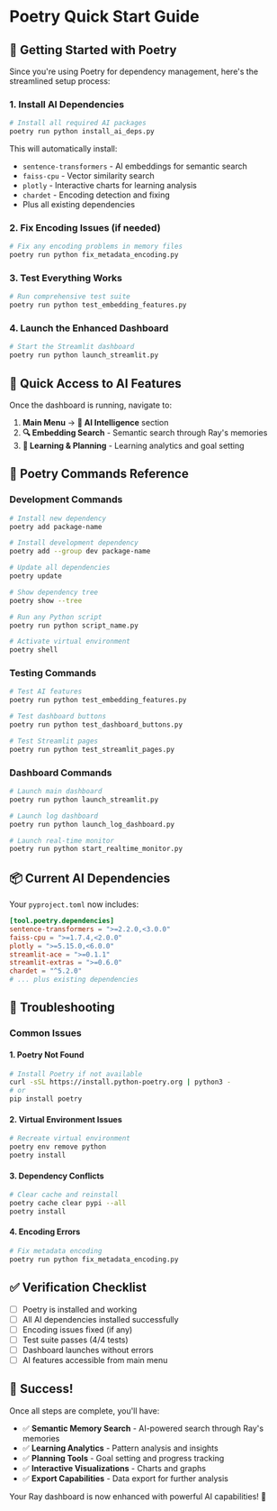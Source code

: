 # Poetry Quick Start Guide

## 🚀 Getting Started with Poetry

Since you're using Poetry for dependency management, here's the streamlined setup process:

### 1. Install AI Dependencies

```bash
# Install all required AI packages
poetry run python install_ai_deps.py
```

This will automatically install:
- `sentence-transformers` - AI embeddings for semantic search
- `faiss-cpu` - Vector similarity search
- `plotly` - Interactive charts for learning analysis
- `chardet` - Encoding detection and fixing
- Plus all existing dependencies

### 2. Fix Encoding Issues (if needed)

```bash
# Fix any encoding problems in memory files
poetry run python fix_metadata_encoding.py
```

### 3. Test Everything Works

```bash
# Run comprehensive test suite
poetry run python test_embedding_features.py
```

### 4. Launch the Enhanced Dashboard

```bash
# Start the Streamlit dashboard
poetry run python launch_streamlit.py
```

## 🎯 Quick Access to AI Features

Once the dashboard is running, navigate to:

1. **Main Menu** → **🤖 AI Intelligence** section
2. **🔍 Embedding Search** - Semantic search through Ray's memories
3. **🧠 Learning & Planning** - Learning analytics and goal setting

## 🔧 Poetry Commands Reference

### Development Commands

```bash
# Install new dependency
poetry add package-name

# Install development dependency
poetry add --group dev package-name

# Update all dependencies
poetry update

# Show dependency tree
poetry show --tree

# Run any Python script
poetry run python script_name.py

# Activate virtual environment
poetry shell
```

### Testing Commands

```bash
# Test AI features
poetry run python test_embedding_features.py

# Test dashboard buttons
poetry run python test_dashboard_buttons.py

# Test Streamlit pages
poetry run python test_streamlit_pages.py
```

### Dashboard Commands

```bash
# Launch main dashboard
poetry run python launch_streamlit.py

# Launch log dashboard
poetry run python launch_log_dashboard.py

# Launch real-time monitor
poetry run python start_realtime_monitor.py
```

## 📦 Current AI Dependencies

Your `pyproject.toml` now includes:

```toml
[tool.poetry.dependencies]
sentence-transformers = ">=2.2.0,<3.0.0"
faiss-cpu = ">=1.7.4,<2.0.0"
plotly = ">=5.15.0,<6.0.0"
streamlit-ace = ">=0.1.1"
streamlit-extras = ">=0.6.0"
chardet = "^5.2.0"
# ... plus existing dependencies
```

## 🐛 Troubleshooting

### Common Issues

#### 1. Poetry Not Found
```bash
# Install Poetry if not available
curl -sSL https://install.python-poetry.org | python3 -
# or
pip install poetry
```

#### 2. Virtual Environment Issues
```bash
# Recreate virtual environment
poetry env remove python
poetry install
```

#### 3. Dependency Conflicts
```bash
# Clear cache and reinstall
poetry cache clear pypi --all
poetry install
```

#### 4. Encoding Errors
```bash
# Fix metadata encoding
poetry run python fix_metadata_encoding.py
```

## ✅ Verification Checklist

- [ ] Poetry is installed and working
- [ ] All AI dependencies installed successfully
- [ ] Encoding issues fixed (if any)
- [ ] Test suite passes (4/4 tests)
- [ ] Dashboard launches without errors
- [ ] AI features accessible from main menu

## 🎉 Success!

Once all steps are complete, you'll have:

- ✅ **Semantic Memory Search** - AI-powered search through Ray's memories
- ✅ **Learning Analytics** - Pattern analysis and insights
- ✅ **Planning Tools** - Goal setting and progress tracking
- ✅ **Interactive Visualizations** - Charts and graphs
- ✅ **Export Capabilities** - Data export for further analysis

Your Ray dashboard is now enhanced with powerful AI capabilities! 🚀